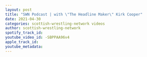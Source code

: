 ```yaml
---
layout: post
title: "SWN Podcast | with \"The Headline Maker\" Kirk Cooper"
date: 2021-04-30
categories: scottish-wrestling-network videos
author: scottish-wrestling-network
spotify_track_id: 
youtube_video_id: -SBPPAA96v4
apple_track_id: 
youtube_metadata: 
---
```

